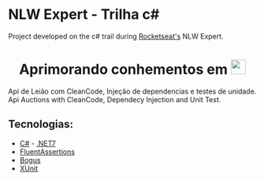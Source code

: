 # NLW Expert - Trilha c#

Project developed on the c# trail during [Rocketseat's](http://www.rocketseat.com.br/) NLW Expert.

<h1 align="center">Aprimorando conhementos em <img width="30px" src="https://cdn.jsdelivr.net/npm/devicon-2.2@2.2.0/icons/csharp/csharp-original.svg" /></h1>
Api de Leião com CleanCode, Injeção de dependencias e testes de unidade.
</br>
Api Auctions with CleanCode, Dependecy Injection and Unit Test.

## Tecnologias:
- [C#](https://learn.microsoft.com/pt-br/dotnet/) - [.NET7](https://learn.microsoft.com/pt-br/dotnet/core/whats-new/dotnet-7)
- [FluentAssertions](https://fluentassertions.com/)
- [Bogus](https://github.com/bchavez/Bogus)
- [XUnit](https://xunit.net/)
